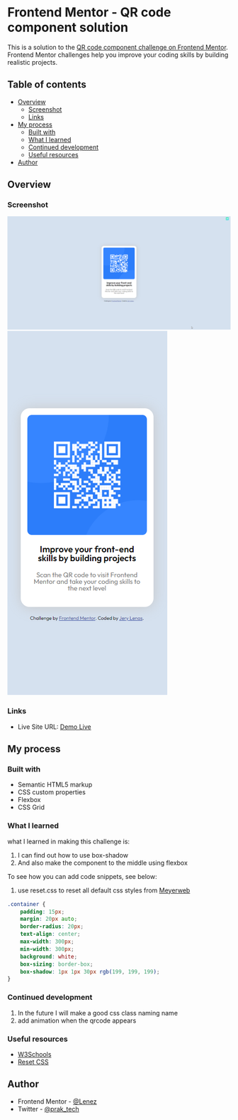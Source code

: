 # Frontend Mentor - QR code component solution

This is a solution to the [QR code component challenge on Frontend Mentor](https://www.frontendmentor.io/challenges/qr-code-component-iux_sIO_H). Frontend Mentor challenges help you improve your coding skills by building realistic projects.

## Table of contents

- [Overview](#overview)
  - [Screenshot](#screenshot)
  - [Links](#links)
- [My process](#my-process)
  - [Built with](#built-with)
  - [What I learned](#what-i-learned)
  - [Continued development](#continued-development)
  - [Useful resources](#useful-resources)
- [Author](#author)

## Overview

### Screenshot

![Desktop preview](./screenshoot/desktop-preview.png)
![Mobile preview](./screenshoot/mobile-preview.png)

### Links

- Live Site URL: [Demo Live](http://live.testingalltech.xyz/)

## My process

### Built with

- Semantic HTML5 markup
- CSS custom properties
- Flexbox
- CSS Grid

### What I learned

what I learned in making this challenge is:

1. I can find out how to use box-shadow
2. And also make the component to the middle using flexbox

To see how you can add code snippets, see below:

1. use reset.css to reset all default css styles from [Meyerweb](https://meyerweb.com/eric/tools/css/reset/)

```css
.container {
	padding: 15px;
	margin: 20px auto;
	border-radius: 20px;
	text-align: center;
	max-width: 300px;
	min-width: 300px;
	background: white;
	box-sizing: border-box;
	box-shadow: 1px 1px 30px rgb(199, 199, 199);
}
```

### Continued development

1. In the future I will make a good css class naming name
2. add animation when the qrcode appears

### Useful resources

- [W3Schools](https://www.w3schools.com/howto/howto_css_center-vertical.asp)
- [Reset CSS](https://meyerweb.com/eric/tools/css/reset/)

## Author

- Frontend Mentor - [@Lenez](https://www.frontendmentor.io/profile/yourusername)
- Twitter - [@prak_tech](https://www.twitter.com/prak_tech)

